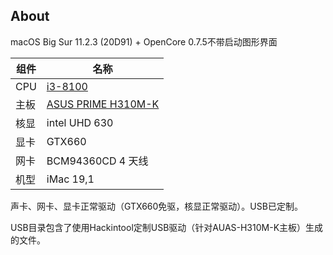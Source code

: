 About
---

macOS Big Sur 11.2.3 (20D91) + OpenCore 0.7.5不带启动图形界面


| 组件 | 名称 |
| --- | --- |
| CPU | [i3-8100](https://ark.intel.com/content/www/cn/zh/ark/products/126688/intel-core-i38100-processor-6m-cache-3-60-ghz.html) |
| 主板 | [ASUS PRIME H310M-K](https://www.asus.com.cn/Motherboards-Components/Motherboards/PRIME/PRIME-H310M-K/) |
| 核显 | intel UHD 630 |
| 显卡 | GTX660 |
| 网卡 | BCM94360CD 4 天线 |
| 机型 | iMac 19,1 |

声卡、网卡、显卡正常驱动（GTX660免驱，核显正常驱动）。USB已定制。

USB目录包含了使用Hackintool定制USB驱动（针对AUAS-H310M-K主板）生成的文件。